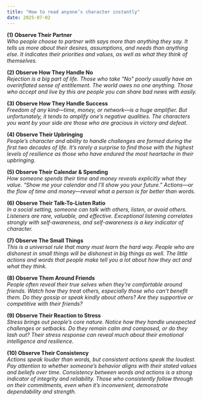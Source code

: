 ```yaml
---
title: "How to read anyone’s character instantly"
date: 2025-07-02
---
```


<p id=""><strong id="">(1) Observe Their Partner</strong><br><em id="">Who people choose to partner with says more than anything they say. It tells us more about their desires, assumptions, and needs than anything else. It indicates their priorities and values, as well as what they think of themselves.</em></p><p id=""><strong id="">(2) Observe How They Handle No</strong><br><em id="">Rejection is a big part of life. Those who take "No" poorly usually have an overinflated sense of entitlement. The world owes no one anything. Those who accept and live by this are people you can share bad news with easily.</em></p><p id=""><strong id="">(3) Observe How They Handle Success</strong><br><em id="">Freedom of any kind—time, money, or network—is a huge amplifier. But unfortunately, it tends to amplify one’s negative qualities. The characters you want by your side are those who are gracious in victory and defeat.</em></p><p id=""><strong id="">(4) Observe Their Upbringing</strong><br><em id="">People’s character and ability to handle challenges are formed during the first two decades of life. It’s rarely a surprise to find those with the highest levels of resilience as those who have endured the most heartache in their upbringing.</em></p><p id=""><strong id="">(5) Observe Their Calendar &amp; Spending</strong><br><em id="">How someone spends their time and money reveals explicitly what they value. “Show me your calendar and I’ll show you your future.” Actions—or the flow of time and money—reveal what a person is far better than words.</em></p><p id=""><strong id="">(6) Observe Their Talk-To-Listen Ratio</strong><br><em id="">In a social setting, someone can talk with others, listen, or avoid others. Listeners are rare, valuable, and effective. Exceptional listening correlates strongly with self-awareness, and self-awareness is a key indicator of character.</em></p><p id=""><strong id="">(7) Observe The Small Things</strong><br><em id="">This is a universal rule that many must learn the hard way. People who are dishonest in small things will be dishonest in big things as well. The little actions and words that people make tell you a lot about how they act and what they think.</em></p><p id=""><strong id="">(8) Observe Them Around Friends</strong><br><em id="">People often reveal their true selves when they’re comfortable around friends. Watch how they treat others, especially those who can’t benefit them. Do they gossip or speak kindly about others? Are they supportive or competitive with their friends?</em></p><p id=""><strong id="">(9) Observe Their Reaction to Stress</strong><br><em id="">Stress brings out people’s core nature. Notice how they handle unexpected challenges or setbacks. Do they remain calm and composed, or do they lash out? Their stress response can reveal much about their emotional intelligence and resilience.</em></p><p id=""><strong id="">(10) Observe Their Consistency</strong><br><em id="">Actions speak louder than words, but consistent actions speak the loudest. Pay attention to whether someone’s behavior aligns with their stated values and beliefs over time. Consistency between words and actions is a strong indicator of integrity and reliability. Those who consistently follow through on their commitments, even when it’s inconvenient, demonstrate dependability and strength.</em></p>